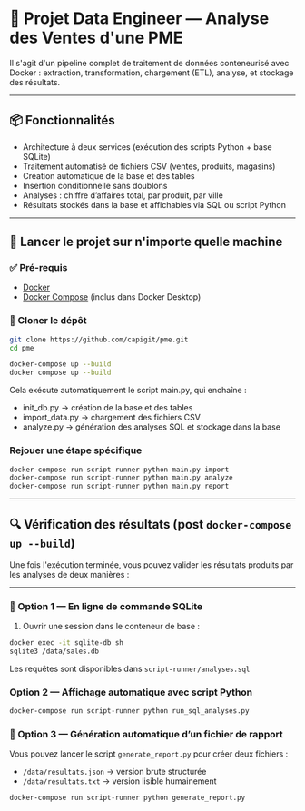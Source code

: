 # 🧪 Projet Data Engineer — Analyse des Ventes d'une PME

Il s'agit d'un pipeline complet de traitement de données conteneurisé avec Docker : extraction, transformation, chargement (ETL), analyse, et stockage des résultats.

---

## 📦 Fonctionnalités

- Architecture à deux services (exécution des scripts Python + base SQLite)
- Traitement automatisé de fichiers CSV (ventes, produits, magasins)
- Création automatique de la base et des tables
- Insertion conditionnelle sans doublons
- Analyses : chiffre d’affaires total, par produit, par ville
- Résultats stockés dans la base et affichables via SQL ou script Python

---

## 🚀 Lancer le projet sur n'importe quelle machine

### ✅ Pré-requis

- [Docker](https://www.docker.com/)
- [Docker Compose](https://docs.docker.com/compose/) (inclus dans Docker Desktop)

### 🧾 Cloner le dépôt

```bash
git clone https://github.com/capigit/pme.git
cd pme

docker-compose up --build
docker compose up --build
```
Cela exécute automatiquement le script main.py, qui enchaîne :
- init_db.py → création de la base et des tables
- import_data.py → chargement des fichiers CSV
- analyze.py → génération des analyses SQL et stockage dans la base

### Rejouer une étape spécifique
```bash
docker-compose run script-runner python main.py import
docker-compose run script-runner python main.py analyze
docker-compose run script-runner python main.py report
```

---

## 🔍 Vérification des résultats (post `docker-compose up --build`)

Une fois l'exécution terminée, vous pouvez valider les résultats produits par les analyses de deux manières :

---

### 📘 Option 1 — En ligne de commande SQLite

1. Ouvrir une session dans le conteneur de base :

```bash
docker exec -it sqlite-db sh
sqlite3 /data/sales.db
```
Les requêtes sont disponibles dans `script-runner/analyses.sql`

### Option 2 — Affichage automatique avec script Python
```bash
docker-compose run script-runner python run_sql_analyses.py
```

### 📝 Option 3 — Génération automatique d’un fichier de rapport

Vous pouvez lancer le script `generate_report.py` pour créer deux fichiers :

- `/data/resultats.json` → version brute structurée
- `/data/resultats.txt` → version lisible humainement

```bash
docker-compose run script-runner python generate_report.py
